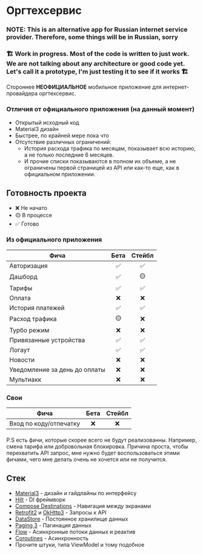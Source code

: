 # Оргтехсервис
### NOTE: This is an alternative app for Russian internet service provider. Therefore, some things will be in Russian, sorry
### 🏗️ Work in progress. Most of the code is written to just work. We are not talking about any architecture or good code yet. Let's call it a prototype, I'm just testing it to see if it works 🏗️
Стороннее <b>НЕОФИЦИАЛЬНОЕ</b> мобильное приложение для интернет-провайдера оргтехсервис.

### Отличия от официального приложения (на данный момент)
- Открытый исходный код
- Material3 дизайн
- Быстрее, по крайней мере пока что
- Отсутствие различных ограничений:
  - История расхода трафика по месяцам, показывает всю историю, а не только последние 6 месяцев.
  - И прочие списки показываются в полном их объеме, а не ограничены первой страницей из API или как-то еще, как в официальном приложении.

## Готовность проекта
- ❌ Не начато
- 🟡 В процессе
- ✅ Готово

### Из официального приложения

 Фича                          | Бета       | Стейбл      |  
------------------------------ | :----:     | :----:      |
Авторизация                    |  ✅        |  ✅        |      
Дашборд                        |  ✅        |  🟡        |
Тарифы                         |  ✅        |  ✅        |
Оплата                         |  ❌        |  ❌        |
История платежей               |  ✅        |  ✅        |
Расход трафика                 |  🟡        |  ❌        |
Турбо режим                    |  ❌        |  ❌        |
Привязанные устройства         |  ✅        |  ✅        |
Логаут                         |  ✅        |  ✅        |
Новости                        |  ❌        |  ❌        |
Уведомление за день до оплаты  |  ❌        |  ❌        |
Мультиакк                      |  ❌        |  ❌        |
### Свои
 Фича                          | Бета       | Стейбл      |  
------------------------------ | :----:     | :----:      |
Вход по коду/отпечатку         |  ❌        |  ❌        |
####
P.S есть фичи, которые скорее всего не будут реализованны. Например, смена тарифа или добровольная блокировка. Причина проста, чтобы перехватить API запрос, мне нужно будет воспользоваться этими фичами, чего мне делать очень не хочется или не получится.
## Стек
- [Material3](https://m3.material.io/) - дизайн и гайдлайны по интерфейсу
- [Hilt](https://developer.android.com/training/dependency-injection/hilt-android) - DI фреймворк
- [Compose Destinations](https://github.com/raamcosta/compose-destinations) - Навигация между экранами
- [Retrofit2](https://github.com/square/retrofit) и [OkHttp3](https://github.com/square/okhttp) - Запросы к API
- [DataStore](https://developer.android.com/topic/libraries/architecture/datastore) - Постоянное хранилище данных
- [Paging 3](https://developer.android.com/topic/libraries/architecture/paging/v3-overview) - Пагинация данных
- [Flow](https://kotlinlang.org/docs/flow.html) - Асинхронные потоки данных и реактив
- [Coroutines](https://kotlinlang.org/docs/coroutines-overview.html) - Асинхронность
- Прочите штуки, типа ViewModel и тому подобное
